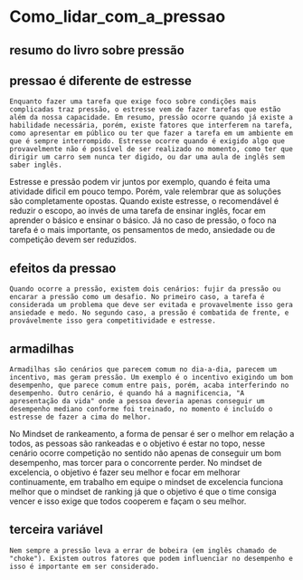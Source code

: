 # Como_lidar_com_a_pressao
## resumo do livro sobre pressão

## pressao é diferente de estresse
	Enquanto fazer uma tarefa que exige foco sobre condições mais complicadas traz pressão, o estresse vem de fazer tarefas que estão além da nossa capacidade. Em resumo, pressão ocorre quando já existe a habilidade necessária, porém, existe fatores que interferem na tarefa, como apresentar em público ou ter que fazer a tarefa em um ambiente em que é sempre interrompido. Estresse ocorre quando é exigido algo que provavelmente não é possível de ser realizado no momento, como ter que dirigir um carro sem nunca ter digido, ou dar uma aula de inglês sem saber inglês.
Estresse e pressão podem vir juntos por exemplo, quando é feita uma atividade dificil em pouco tempo. Porém, vale relembrar que as soluções são completamente opostas. Quando existe estresse, o recomendável é reduzir o escopo, ao invés de uma tarefa de ensinar inglês, focar em aprender o básico e ensinar o básico.
Já no caso de pressão, o foco na tarefa é o mais importante, os pensamentos de medo, ansiedade ou de competição devem ser reduzidos.

## efeitos da pressao
	Quando ocorre a pressão, existem dois cenários: fujir da pressão ou encarar a pressão como um desafio. No primeiro caso, a tarefa é considerada um problema que deve ser evitada e provavelmente isso gera ansiedade e medo. No segundo caso, a pressão é combatida de frente, e provávelmente isso gera competitividade e estresse. 

## armadilhas
	Armadilhas são cenários que parecem comum no dia-a-dia, parecem um incentivo, mas geram pressão. Um exemplo é o incentivo exigindo um bom desempenho, que parece comum entre pais, porém, acaba interferindo no desempenho. Outro cenário, é quando há a magnificencia, "A apresentação da vida" onde a pessoa deveria apenas conseguir um desempenho mediano conforme foi treinado, no momento é incluído o estresse de fazer a cima do melhor. 
No Mindset de rankeamento, a forma de pensar é ser o melhor em relação a todos, as pessoas são rankeadas e o objetivo é estar no topo, nesse cenário ocorre  competição no sentido não apenas de conseguir um bom desempenho, mas torcer para o concorrente perder. 
No mindset de excelencia, o objetivo é fazer seu melhor e focar em melhorar continuamente, em trabalho em equipe o mindset de excelencia funciona melhor que o mindset de ranking já que o objetivo é que o time consiga vencer e isso exige que todos cooperem e façam o seu melhor.

## terceira variável
	Nem sempre a pressão leva a errar de bobeira (em inglês chamado de "choke"). Existem outros fatores que podem influenciar no desempenho e isso é importante em ser considerado. 
